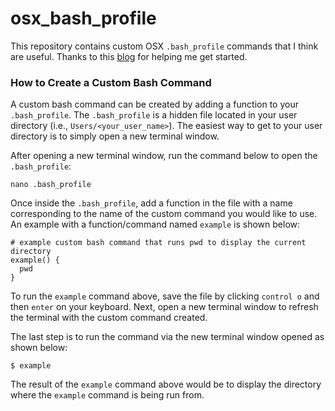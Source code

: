 # osx_bash_profile
This repository contains custom OSX `.bash_profile` commands that I think are useful. Thanks to this [blog](http://www.mactricksandtips.com/2010/04/create-your-own-custom-terminal-commands.html) for helping me get started.

### How to Create a Custom Bash Command

A custom bash command can be created by adding a function to your `.bash_profile`. The `.bash_profile` is a hidden file located in your user directory (i.e., `Users/<your_user_name>`). The easiest way to get to your user directory is to simply open a new terminal window.

After opening a new terminal window, run the command below to open the `.bash_profile`:

```
nano .bash_profile
```

Once inside the `.bash_profile`, add a function in the file with a name corresponding to the name of the custom command you would like to use. An example with a function/command named `example` is shown below:

```
# example custom bash command that runs pwd to display the current directory
example() {
  pwd
}
```

To run the `example` command above, save the file by clicking `control o` and then `enter` on your keyboard. Next, open a new terminal window to refresh the terminal with the custom command created.

The last step is to run the command via the new terminal window opened as shown below:

```
$ example
```

The result of the `example` command above would be to display the directory where the `example` command is being run from.
